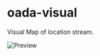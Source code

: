 oada-visual
===========

Visual Map of location stream. 

![Preview](https://dl.dropboxusercontent.com/u/41564792/iso.png)
